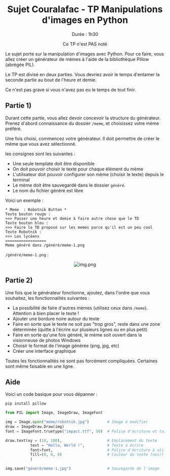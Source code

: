 <h1 align="center"> Sujet Couralafac - TP Manipulations d'images en Python </h1>

<p align="center">Durée : 1h30</p>
<p align="center">Ce TP n'est PAS noté</p>

Le sujet porte sur la manipulation d'images avec Python.
Pour ce faire, vous allez créer un générateur de mèmes à l'aide de la bibliothèque Pillow (abrégée PIL).

Le TP est divisé en deux parties.
Vous devriez avoir le temps d'entamer la seconde partie au bout de l'heure et demie.

Ce n'est pas grave si vous n'avez pas eu le temps de tout finir.

## Partie 1)

Durant cette partie, vous allez devoir concevoir la structure du générateur.
Prenez d'abord connaissance du dossier `/meme`, et choisissez votre mème préféré.

Une fois choisi, commencez votre générateur. Il doit permettre de créer le mème que vous avez sélectionné.

les consignes sont les suivantes :

- Une seule template doit être disponible
- On doit pouvoir choisir le texte pour chaque élément du mème
- L'utilisateur doit pouvoir configurer son mème (choisir le texte) depuis le terminal
- Le mème doit être sauvegardé dans le dossier `généré`.
- Le nom du fichier généré est libre

Voici un exemple :

```
* Meme  : Robotnik Button *
Texte bouton rouge :
>>> Passer une heure et demie à faire autre chose que le TD
Texte bouton bleu :
>>> Faire le TD proposé sur les memes parce qu'il est un peu cool
Texte Robotnik :
>>> Les lycéens
==================
Meme généré dans /généré/meme-1.png
```

`/généré/meme-1.png` :

<p align="center">
<img src="https://files.voltis.cloud/TfxziP4ytzNf6brfziIOMyCFaLQGg4Zi.webp" alt="img.png">
</p>

## Partie 2)

Une fois que le générateur fonctionne, ajoutez, dans l'ordre que vous souhaitez, les fonctionnalités suivantes :

- La possibilité de faire d'autres mèmes (utilisez ceux dans `/meme`). Attention à bien placer le texte !
- Ajouter une bordure noire autour du texte
- Faire en sorte que le texte ne soit pas "trop gros", reste dans une zone déterminée (quitte à l'écrire sur plusieurs lignes ou en plus petit)
- Faire en sorte qu'une fois généré, le mème soit ouvert dans la visionneuse de photos Windows
- Choisir le format de l'image générée (png, jpg, etc)
- Créer une interface graphique

Toutes les fonctionnalités ne sont pas forcément compliquées. Certaines sont même faisable en une ligne.

## Aide

Voici un code basique pour vous dépanner :

```bash
pip install pillow
```

```python
from PIL import Image, ImageDraw, ImageFont

img = Image.open("meme/robotnik.jpg")        # Image à modifier
draw = ImageDraw.Draw(img)
font = ImageFont.truetype("impact.ttf", 50)  # Police d'écriture et taille           

draw.text(xy = (10, 100),                    # Emplacement du texte
           text = "Hello, World !",          # Texte à écrire
           font=font,                        # Police d'écriture à utiliser
           fill=(0, 0, 0)                    # Couleur du texte (noir)
           )

img.save("généré/meme-1.jpg")                # Sauvegarde de l'image
```
